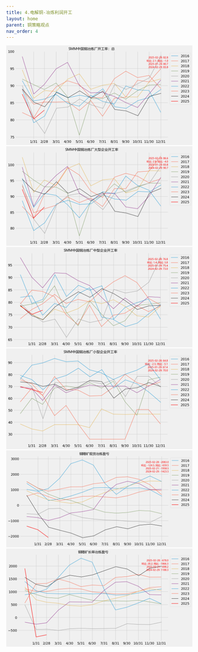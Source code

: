 ```yaml
---
title: 4.电解铜-冶炼利润开工
layout: home
parent: 铜策略观点
nav_order: 4
---
```



<img src="Charts/SMM%E4%B8%AD%E5%9B%BD%E9%93%9C%E5%86%B6%E7%82%BC%E5%8E%82%E5%BC%80%E5%B7%A5%E7%8E%87%EF%BC%9A%E6%80%BB.png" alt="总开工">

<img src="Charts/SMM%E4%B8%AD%E5%9B%BD%E9%93%9C%E5%86%B6%E7%82%BC%E5%8E%82%E5%A4%A7%E5%9E%8B%E4%BC%81%E4%B8%9A%E5%BC%80%E5%B7%A5%E7%8E%87.png" alt="大厂开工">

<img src="Charts/SMM%E4%B8%AD%E5%9B%BD%E9%93%9C%E5%86%B6%E7%82%BC%E5%8E%82%E4%B8%AD%E5%9E%8B%E4%BC%81%E4%B8%9A%E5%BC%80%E5%B7%A5%E7%8E%87.png" alt="中厂开工">

<img src="Charts/SMM%E4%B8%AD%E5%9B%BD%E9%93%9C%E5%86%B6%E7%82%BC%E5%8E%82%E5%B0%8F%E5%9E%8B%E4%BC%81%E4%B8%9A%E5%BC%80%E5%B7%A5%E7%8E%87.png" alt="小厂开工">

<img src="Charts/%E9%93%9C%E7%B2%BE%E7%9F%BF%E7%8E%B0%E8%B4%A7%E5%86%B6%E7%82%BC%E7%9B%88%E4%BA%8F.png" alt="冶炼现货盈亏">

<img src="Charts/%E9%93%9C%E7%B2%BE%E7%9F%BF%E9%95%BF%E5%8D%95%E5%86%B6%E7%82%BC%E7%9B%88%E4%BA%8F.png" alt="冶炼长单盈亏">
